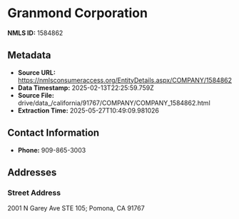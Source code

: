 # Granmond Corporation

**NMLS ID:** 1584862

## Metadata
- **Source URL:** https://nmlsconsumeraccess.org/EntityDetails.aspx/COMPANY/1584862
- **Data Timestamp:** 2025-02-13T22:25:59.759Z
- **Source File:** drive/data_/california/91767/COMPANY/COMPANY_1584862.html
- **Extraction Time:** 2025-05-27T10:49:09.981026

## Contact Information
- **Phone:** 909-865-3003

## Addresses
### Street Address
2001 N Garey Ave STE 105; Pomona, CA 91767
